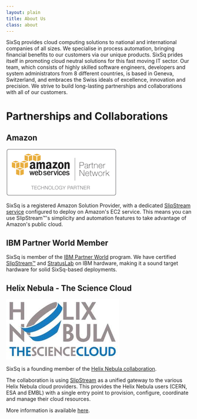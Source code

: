 ```yaml
---
layout: plain
title: About Us
class: about
---
```


SixSq provides cloud computing solutions to national and international companies of all sizes. We specialise in process automation, bringing financial benefits to our customers via our unique products.  SixSq prides itself in promoting cloud neutral solutions for this fast moving IT sector. Our team, which consists of highly skilled software engineers, developers and system administrators from 8 different countries, is based in Geneva, Switzerland, and embraces the Swiss ideals of excellence, innovation and precision.  We strive to build long-lasting partnerships and collaborations with all of our customers.


Partnerships and Collaborations
==============

Amazon
----------

![Amazon Solution Provider](/img/content/AWS_SolutionProvider_logo_RGB_Trans.png "Amazon Solution Provider")

SixSq is a registered Amazon Solution Provider, with a dedicated [SlipStream service](https://slipstream.sixsq.com) configured to deploy on Amazon's EC2 service.  This means you can use SlipStream™'s simplicity and automation features to take advantage of Amazon's public cloud.


IBM Partner World Member
------

SixSq is member of the [IBM Partner World](http://www.ibm.com/partnerworld) program. We have certified [SlipStream™](/products/slipstream.html) and [StratusLab](/products/stratuslab.html) on IBM hardware, making it a sound target hardware for solid SixSq-based deployments.


Helix Nebula - The Science Cloud
------

![Helix Nebula](/img/content/helix-nebula.jpg "Open Virtualization Alliance Member")

SixSq is a founding member of the [Helix Nebula collaboration](http://www.facebook.com/HelixNebula.TheScienceCloud). 

The collaboration is using [SlipStream](/products/slipstream.html) as a unified gateway to the various
Helix Nebula cloud providers.  This provides the Helix Nebula users (CERN, ESA and EMBL) with a single
entry point to provision, configure, coordinate and manage their cloud resources. 

More information is available [here](news/2012/03/01/news-hn-annoucement.html).



